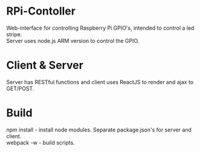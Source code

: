 # RPi-Contoller
Web-interface for controlling Raspberry Pi GPIO's, intended to control a led stripe.   
Server uses node.js ARM version to control the GPIO.

# Client & Server 
Server has RESTful functions and client uses ReactJS to render and ajax to GET/POST.

# Build

npm install - install node modules. Separate package.json's for server and client.  
webpack -w - build scripts.  
